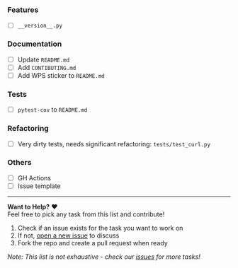 ### Features
- [ ] `__version__.py`

### Documentation
- [ ] Update `README.md`
- [ ] Add `CONTIBUTING.md`
- [ ] Add WPS sticker to `README.md`

### Tests
- [ ] `pytest-cov` to `README.md`

### Refactoring
- [ ] Very dirty tests, needs significant refactoring: `tests/test_curl.py`

### Others
- [ ] GH Actions
- [ ] Issue template

---

**Want to Help?** ❤️  
Feel free to pick any task from this list and contribute!  
1. Check if an issue exists for the task you want to work on
2. If not, [open a new issue](https://github.com/imtoopunkforyou/curlifier/issues/new) to discuss
3. Fork the repo and create a pull request when ready

*Note: This list is not exhaustive - check our [issues](https://github.com/imtoopunkforyou/curlifier/issues) for more tasks!*